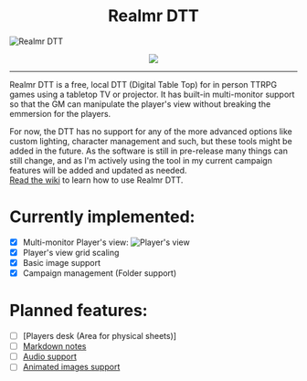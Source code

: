 <h1 align="center">
  Realmr DTT
</h1>

![Realmr DTT](https://github.com/user-attachments/assets/0ca928aa-26db-4105-baf0-cf39a4171d88)
<p align="center">
  <a href="https://www.paypal.com/donate/?hosted_button_id=PLM7Q4RRJK48N" target="_blank">
    <img src="https://img.shields.io/badge/Donate-PayPal-green.svg"/>
  </a>
</p>

---

 Realmr DTT is a free, local DTT (Digital Table Top) for in person TTRPG games using a tabletop TV or projector.
 It has built-in multi-monitor support so that the GM can manipulate the player's view without breaking the emmersion for the players.

 For now, the DTT has no support for any of the more advanced options like custom lighting, character management and such, but these tools might be added in the future.
 As the software is still in pre-release many things can still change, and as I'm actively using the tool in my current campaign features will be added and updated as needed.<br/>
 [Read the wiki](https://github.com/Vertco/Realm-Renderer/wiki) to learn how to use Realmr DTT.

 # Currently implemented:
- [x] Multi-monitor Player's view:
![Player's view](https://github.com/user-attachments/assets/c678e07c-6fba-4412-8471-9e2412fc3ba1)
- [X] Player's view grid scaling
- [X] Basic image support
- [X] Campaign management (Folder support)

# Planned features:
- [ ] [Players desk (Area for physical sheets)]
- [ ] [Markdown notes](https://github.com/Vertco/realm-renderer/issues/5)
- [ ] [Audio support](https://github.com/Vertco/realm-renderer/issues/4)
- [ ] [Animated images support](https://github.com/Vertco/realm-renderer/issues/3)
